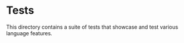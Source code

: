 # Tests

This directory contains a suite of tests that showcase and test various
language features.
